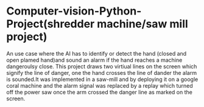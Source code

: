 # Computer-vision-Python-Project(shredder machine/saw mill project)
 An use case where the AI has to identify or detect the hand (closed and open plamed hand)and sound an alarm if the hand reaches a machine dangeroulsy close.
 This project draws two virtiual lines on the screen which signify the line of danger, one the hand crosses the line of dander the alarm is sounded.It was 
 implemented in a saw-mill and by deploying it on a google coral machine and the alarm signal was replaced by a replay which turned off the power saw once the
 arm crossed the danger line as marked on the screen.
